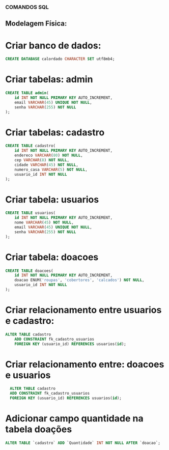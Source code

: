 ### COMANDOS SQL 

## Modelagem Física:

# Criar banco de dados:

``` sql
CREATE DATABASE calordado CHARACTER SET utf8mb4;

```

# Criar tabelas: admin

``` SQL
CREATE TABLE admin(
    id INT NOT NULL PRIMARY KEY AUTO_INCREMENT,
    email VARCHAR(45) UNIQUE NOT NULL,
    senha VARCHAR(255) NOT NULL
);
```

# Criar tabelas: cadastro

``` SQL
CREATE TABLE cadastro(
    id INT NOT NULL PRIMARY KEY AUTO_INCREMENT,
    endereco VARCHAR(80) NOT NULL,
    cep VARCHAR(8) NOT NULL,
    cidade VARCHAR(45) NOT NULL,
    numero_casa VARCHAR(5) NOT NULL,
    usuario_id INT NOT NULL
);
```

# Criar tabela: usuarios

``` SQL
CREATE TABLE usuarios(
    id INT NOT NULL PRIMARY KEY AUTO_INCREMENT,
    nome VARCHAR(45) NOT NULL,
    email VARCHAR(45) UNIQUE NOT NULL,
    senha VARCHAR(255) NOT NULL
);
```
# Criar tabela: doacoes

``` SQL
CREATE TABLE doacoes(
    id INT NOT NULL PRIMARY KEY AUTO_INCREMENT,
    doacao ENUM('roupas', 'cobertores', 'calcados') NOT NULL,
    usuario_id INT NOT NULL
);
```
# Criar relacionamento entre usuarios e cadastro:

``` SQL
ALTER TABLE cadastro
    ADD CONSTRAINT fk_cadastro_usuarios
    FOREIGN KEY (usuario_id) REFERENCES usuarios(id);
```

# Criar relacionamento entre: doacoes e usuarios

``` SQL
  ALTER TABLE cadastro
  ADD CONSTRAINT fk_cadastro_usuarios
  FOREIGN KEY (usuario_id) REFERENCES usuarios(id);
```

# Adicionar campo quantidade na tabela doações

``` sql
ALTER TABLE `cadastro` ADD `Quantidade` INT NOT NULL AFTER `doacao`;
```